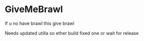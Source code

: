 # GiveMeBrawl

If u no have brawl this give brawl

Needs updated utilla so ether build fixed one or wait for release
